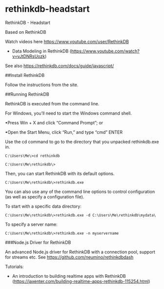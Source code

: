 # rethinkdb-headstart
RethinkDB - Headstart

Based on RethinkDB

Watch videos here https://www.youtube.com/user/RethinkDB

- Data Modeling in RethinkDB (https://www.youtube.com/watch?v=vJtDNRsUozk)

See also https://rethinkdb.com/docs/guide/javascript/

##Install RethinkDB 

Follow the instructions from the site.

##Running RethinkDB

RethinkDB is executed from the command line. 

For Windows, you’ll need to start the Windows command shell.

•Press Win + X and click “Command Prompt”; or

•Open the Start Menu, click “Run,” and type “cmd” ENTER

Use the cd command to go to the directory that you unpacked rethinkdb.exe in.

````
C:\Users\Me\>cd rethinkdb

C:\Users\Me\rethinkdb\>
````

Then, you can start RethinkDB with its default options.

````
C:\Users\Me\rethinkdb\>rethinkdb.exe
````

You can also use any of the command line options to control configuration (as well as specify a configuration file).

To start with a specific data directory:

````
C:\Users\Me\rethinkdb\>rethinkdb.exe -d C:\Users\Me\rethinkdb\mydata\
````

To specify a server name:

````
C:\Users\Me\rethinkdb\>rethinkdb.exe -n myservername
````

###Node.js Driver for RethinkDB

An advanced Node.js driver for RethinkDB with a connection pool, support for streams etc. 
See https://github.com/neumino/rethinkdbdash

Tutorials:

- An introduction to building realtime apps with RethinkDB (https://jaxenter.com/building-realtime-apps-rethinkdb-115254.html)



